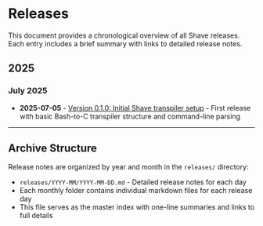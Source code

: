 # Releases

This document provides a chronological overview of all Shave releases. Each entry includes a brief summary with links to detailed release notes.

## 2025

### July 2025

- **2025-07-05** - [Version 0.1.0: Initial Shave transpiler setup](../releases/2025-07/2025-07-05.md) - First release with basic Bash-to-C transpiler structure and command-line parsing

---

## Archive Structure

Release notes are organized by year and month in the `releases/` directory:

- `releases/YYYY-MM/YYYY-MM-DD.md` - Detailed release notes for each day
- Each monthly folder contains individual markdown files for each release day
- This file serves as the master index with one-line summaries and links to full details
